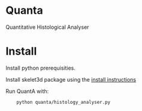# Quanta 
Quantitative Histological Analyser

# Install

Install python prerequisities. 

Install skelet3d package using the [install instructions](https://github.com/mjirik/skelet3d)

Run QuantA with:

        python quanta/histology_analyser.py
